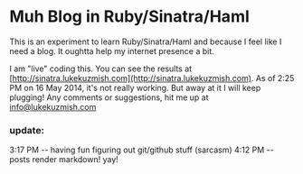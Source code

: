 # Muh Blog in Ruby/Sinatra/Haml
This is an experiment to learn Ruby/Sinatra/Haml and because I feel like I need a blog.  It oughtta help my internet presence a bit.

I am "live" coding this.  You can see the results at [http://sinatra.lukekuzmish.com](http://sinatra.lukekuzmish.com).  As of 2:25 PM on 16 May 2014, it's not really working.  But away at it I will keep plugging!  Any comments or suggestions, hit me up at info@lukekuzmish.com

### update:
3:17 PM -- having fun figuring out git/github stuff (sarcasm)
4:12 PM -- posts render markdown! yay!
